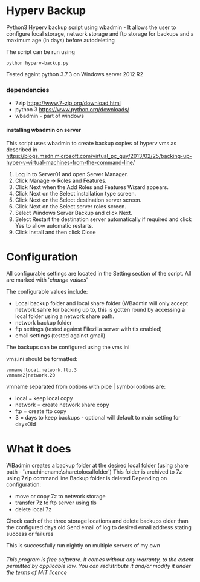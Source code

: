 # Hyperv Backup
Python3 Hyperv backup script using wbadmin - It allows the user to configure local storage, network storage and ftp storage for backups and a maximum age (in days) before autodeleting

The script can be run using 
```
python hyperv-backup.py
```

Tested againt python 3.7.3 on Windows server 2012 R2

### dependencies
- 7zip https://www.7-zip.org/download.html
- python 3 https://www.python.org/downloads/
- wbadmin - part of windows

#### installing wbadmin on server
This script uses wbadmin to create backup copies of hyperv vms as described in https://blogs.msdn.microsoft.com/virtual_pc_guy/2013/02/25/backing-up-hyper-v-virtual-machines-from-the-command-line/

1. Log in to Server01 and open Server Manager.
2. Click Manage → Roles and Features.
3. Click Next when the Add Roles and Features Wizard appears.
4. Click Next on the Select installation type screen.
5. Click Next on the Select destination server screen.
6. Click Next on the Select server roles screen.
7. Select Windows Server Backup and click Next.
8. Select Restart the destination server automatically if required and click Yes to allow automatic restarts.
9. Click Install and then click Close


# Configuration
All configurable settings are located in the Setting section of the script. All are marked with '*change values*'

The configurable values include:

- Local backup folder and local share folder (WBadmin will only accept network sahre for backing up to, this is gotten round by accessing a local folder using a network share path.
- network backup folder
- ftp settings (tested against Filezilla server with tls enabled)
- email settings (tested against gmail)


The backups can be configured using the vms.ini

vms.ini should be formatted:
```
vmname|local,network,ftp,3
vmname2|network,20
```
vmname separated from options with pipe | symbol
options are:
  - local = keep local copy
  - network = create network share copy
  - ftp = create ftp copy
  - 3 = days to keep backups - optional will default to main setting for daysOld
  
# What it does
WBadmin creates a backup folder at the desired local folder (using share path - '\\machinename\sharetolocalfolder')
This folder is archived to 7z using 7zip command line
Backup folder is deleted
Depending on configuration:
  - move or copy 7z to network storage
  - transfer 7z to ftp server using tls
  - delete local 7z

Check each of the three storage locations and delete backups older than the configured days old
Send email of log to desired email address stating success or failures

This is successfully run nightly on multiple servers of my own

###### This program is free software. It comes without any warranty, to the extent permitted by applicable law. You can redistribute it and/or modify it under the terms of MIT licence
